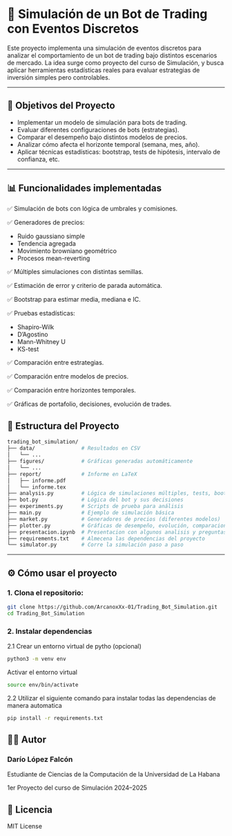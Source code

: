 # 🤖 Simulación de un Bot de Trading con Eventos Discretos

Este proyecto implementa una simulación de eventos discretos para analizar el comportamiento de un bot de trading bajo distintos escenarios de mercado. La idea surge como proyecto del curso de Simulación, y busca aplicar herramientas estadísticas reales para evaluar estrategias de inversión simples pero controlables.

---

## 📌 Objetivos del Proyecto

- Implementar un modelo de simulación para bots de trading.
- Evaluar diferentes configuraciones de bots (estrategias).
- Comparar el desempeño bajo distintos modelos de precios.
- Analizar cómo afecta el horizonte temporal (semana, mes, año).
- Aplicar técnicas estadísticas: bootstrap, tests de hipótesis, intervalo de confianza, etc.

---

## 📊 Funcionalidades implementadas

✅ Simulación de bots con lógica de umbrales y comisiones.

✅ Generadores de precios:

* Ruido gaussiano simple
* Tendencia agregada
* Movimiento browniano geométrico
* Procesos mean-reverting

✅ Múltiples simulaciones con distintas semillas.

✅ Estimación de error y criterio de parada automática.

✅ Bootstrap para estimar media, mediana e IC.

✅ Pruebas estadísticas:
* Shapiro-Wilk
* D’Agostino
* Mann-Whitney U
* KS-test

✅ Comparación entre estrategias.

✅ Comparación entre modelos de precios.

✅ Comparación entre horizontes temporales.

✅ Gráficas de portafolio, decisiones, evolución de trades.


## 📁 Estructura del Proyecto

```bash
trading_bot_simulation/ 
├── data/               # Resultados en CSV 
│   └── ...
├── figures/            # Gráficas generadas automáticamente 
│   └── ...
├── report/             # Informe en LaTeX
│   ├── informe.pdf
│   └── informe.tex
├── analysis.py         # Lógica de simulaciones múltiples, tests, bootstrap, paradas y más
├── bot.py              # Lógica del bot y sus decisiones 
├── experiments.py      # Scripts de prueba para análisis 
├── main.py             # Ejemplo de simulación básica 
├── market.py           # Generadores de precios (diferentes modelos) 
├── plotter.py          # Gráficas de desempeño, evolución, comparaciones 
├── presentacion.ipynb  # Presentacion con algunos analisis y preguntas sobre el modelo como ejemplo
├── requirements.txt    # Almecena las dependencias del proyecto
└── simulator.py        # Corre la simulación paso a paso 
```

---

## ⚙️ Cómo usar el proyecto

### 1. Clona el repositorio:

```bash
git clone https://github.com/ArcanoxXx-01/Trading_Bot_Simulation.git
cd Trading_Bot_Simulation
```
### 2. Instalar dependencias

2.1 Crear un entorno virtual de pytho (opcional)
```bash
python3 -m venv env
```
Activar el entorno virtual
``` bash
source env/bin/activate
```
2.2 Utilizar el siguiente comando para instalar todas las dependencias de manera automatica
```bash
pip install -r requirements.txt
```

## 👨‍💻 Autor

### Darío López Falcón 

Estudiante de Ciencias de la Computación de la Universidad de La Habana

1er Proyecto del curso de Simulación 2024–2025

## 📎 Licencia

MIT License